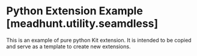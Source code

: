 # Python Extension Example [meadhunt.utility.seamdless]

This is an example of pure python Kit extension. It is intended to be copied and serve as a template to create new extensions.

